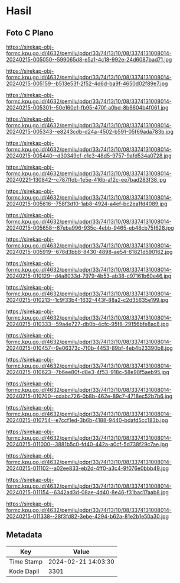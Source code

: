 # Hasil

## Foto C Plano

https://sirekap-obj-formc.kpu.go.id/4632/pemilu/pdpr/33/74/13/10/08/3374131008014-20240215-005050--599065d8-e5a1-4c18-992e-24d6087bad71.jpg

https://sirekap-obj-formc.kpu.go.id/4632/pemilu/pdpr/33/74/13/10/08/3374131008014-20240215-005159--b513e53f-2f52-4d6d-ba9f-4650d02f89e7.jpg

https://sirekap-obj-formc.kpu.go.id/4632/pemilu/pdpr/33/74/13/10/08/3374131008014-20240215-005301--50e160e1-fb95-470f-a0bd-8b6604b4f061.jpg

https://sirekap-obj-formc.kpu.go.id/4632/pemilu/pdpr/33/74/13/10/08/3374131008014-20240215-005343--e8243cdb-d24a-4502-b591-05f69ada783b.jpg

https://sirekap-obj-formc.kpu.go.id/4632/pemilu/pdpr/33/74/13/10/08/3374131008014-20240215-005440--d30349cf-e1c3-48d5-9757-9afd534a0728.jpg

https://sirekap-obj-formc.kpu.go.id/4632/pemilu/pdpr/33/74/13/10/08/3374131008014-20240221-130842--c787ffdb-1e5e-416b-a12c-ee7bad283f38.jpg

https://sirekap-obj-formc.kpu.go.id/4632/pemilu/pdpr/33/74/13/10/08/3374131008014-20240215-005616--758f3d10-1ab8-4924-a4ef-bc2ea1fd4089.jpg

https://sirekap-obj-formc.kpu.go.id/4632/pemilu/pdpr/33/74/13/10/08/3374131008014-20240215-005658--87eba996-935c-4ebb-9465-eb48cb75f628.jpg

https://sirekap-obj-formc.kpu.go.id/4632/pemilu/pdpr/33/74/13/10/08/3374131008014-20240215-005919--678d3bb8-8430-4898-ae54-61821d590162.jpg

https://sirekap-obj-formc.kpu.go.id/4632/pemilu/pdpr/33/74/13/10/08/3374131008014-20240215-010129--d4a8033d-7979-4b53-ab38-c97161b60e46.jpg

https://sirekap-obj-formc.kpu.go.id/4632/pemilu/pdpr/33/74/13/10/08/3374131008014-20240215-010213--1c9f33b4-1632-443f-88a2-c2d35635e199.jpg

https://sirekap-obj-formc.kpu.go.id/4632/pemilu/pdpr/33/74/13/10/08/3374131008014-20240215-010333--59a4e727-db0b-4cfc-95f8-29156bfe8ac8.jpg

https://sirekap-obj-formc.kpu.go.id/4632/pemilu/pdpr/33/74/13/10/08/3374131008014-20240215-010457--9e06373c-7f0b-4453-89bf-4eb4b23390b8.jpg

https://sirekap-obj-formc.kpu.go.id/4632/pemilu/pdpr/33/74/13/10/08/3374131008014-20240215-010623--7b6ee80f-d8e3-4f53-918c-58e98f5aeb95.jpg

https://sirekap-obj-formc.kpu.go.id/4632/pemilu/pdpr/33/74/13/10/08/3374131008014-20240215-010700--cdabc726-0b8b-462e-89c7-4718ec52b7b6.jpg

https://sirekap-obj-formc.kpu.go.id/4632/pemilu/pdpr/33/74/13/10/08/3374131008014-20240215-010754--e7ccf1ed-3b6b-4188-9440-bdafd5cc183b.jpg

https://sirekap-obj-formc.kpu.go.id/4632/pemilu/pdpr/33/74/13/10/08/3374131008014-20240215-011000--3881b5c0-fd40-442a-a0cf-5d738f29c7ae.jpg

https://sirekap-obj-formc.kpu.go.id/4632/pemilu/pdpr/33/74/13/10/08/3374131008014-20240215-011102--a02ee833-eb2d-4ff0-a3c4-9f076e0bbb49.jpg

https://sirekap-obj-formc.kpu.go.id/4632/pemilu/pdpr/33/74/13/10/08/3374131008014-20240215-011154--6342ad3d-08ae-4d40-8e46-f31bac17aab8.jpg

https://sirekap-obj-formc.kpu.go.id/4632/pemilu/pdpr/33/74/13/10/08/3374131008014-20240215-011338--28f3fd82-3ebe-4294-b62a-81e2b1e50a30.jpg


## Metadata

| Key        | Value               |
| ---------- | ------------------- |
| Time Stamp | 2024-02-21 14:03:30 |
| Kode Dapil | 3301                |



